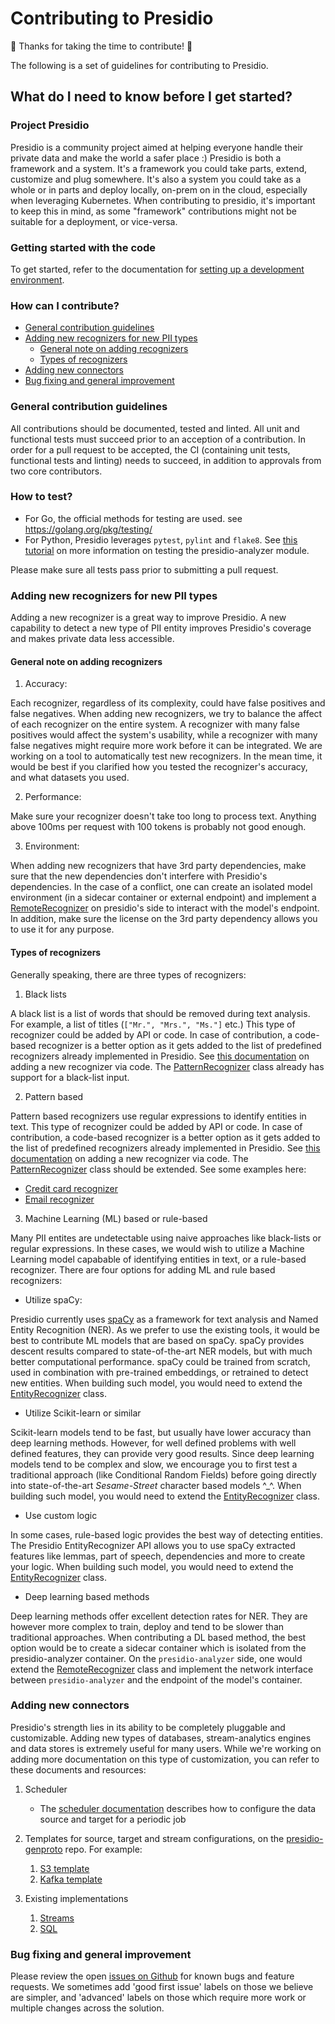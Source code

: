 # Contributing to Presidio

:tada: Thanks for taking the time to contribute! :tada:

The following is a set of guidelines for contributing to Presidio. 

## What do I need to know before I get started?
### Project Presidio
Presidio is a community project aimed at helping everyone handle their private data and make the world a safer place :)
Presidio is both a framework and a system. It's a framework you could take parts, extend, customize and plug somewhere. It's also a system you could take as a whole or in parts and deploy locally, on-prem on in the cloud, especially when leveraging Kubernetes.
When contributing to presidio, it's important to keep this in mind, as some "framework" contributions might not be suitable for a deployment, or vice-versa.

### Getting started with the code
To get started, refer to the documentation for [setting up a development environment](docs/development.md).

### How can I contribute?
- [General contribution guidelines](#general-contribution-guidlines)
- [Adding new recognizers for new PII types](#adding-new-recognizers-for-new-pii-types)
  * [General note on adding recognizers](#general-note-on-adding-recognizers)
  * [Types of recognizers](#types-of-recognizers)
- [Adding new connectors](#adding-new-connectors)
- [Bug fixing and general improvement](#bug-fixing-and-general-improvement)

### General contribution guidelines
All contributions should be documented, tested and linted. All unit and functional tests must succeed prior to an acception of a contribution. 
In order for a pull request to be accepted, the CI (containing unit tests, functional tests and linting) needs to succeed, in addition to approvals from two core contributors.
### How to test?

- For Go, the official methods for testing are used. see https://golang.org/pkg/testing/
- For Python, Presidio leverages `pytest`, `pylint` and `flake8`. See [this tutorial](docs/development.md#dev-python) on more information on testing the presidio-analyzer module.

Please make sure all tests pass prior to submitting a pull request.



### Adding new recognizers for new PII types
Adding a new recognizer is a great way to improve Presidio. A new capability to detect a new type of PII entity improves Presidio's coverage and makes private data less accessible.

#### General note on adding recognizers
1. Accuracy:

Each recognizer, regardless of its complexity, could have false positives and false negatives. When adding new recognizers, we try to balance the affect of each recognizer on the entire system.
A recognizer with many false positives would affect the system's usability, while a recognizer with many false negatives might require more work before it can be integrated.
We are working on a tool to automatically test new recognizers. In the mean time, it would be best if you clarified how you tested the recognizer's accuracy, and what datasets you used.

2. Performance:

Make sure your recognizer doesn't take too long to process text. Anything above 100ms per request with 100 tokens is probably not good enough.

3. Environment:

When adding new recognizers that have 3rd party dependencies, make sure that the new dependencies don't interfere with Presidio's dependencies.
In the case of a conflict, one can create an isolated model environment (in a sidecar container or external endpoint) and implement a [RemoteRecognizer](presidio-analyzer/analyzer/remote_recognizer.py) on presidio's side to interact with the model's endpoint.
In addition, make sure the license on the 3rd party dependency allows you to use it for any purpose.


#### Types of recognizers
Generally speaking, there are three types of recognizers:

1. Black lists

A black list is a list of words that should be removed during text analysis. For example, a list of titles (`["Mr.", "Mrs.", "Ms."]` etc.)
This type of recognizer could be added by API or code. In case of contribution, a code-based recognizer is a better option as it gets added to the list of predefined recognizers already implemented in Presidio.
See [this documentation](custom_fields.md#via-code) on adding a new recognizer via code. The [PatternRecognizer](presidio-analyzer/analyzer/pattern_recognizer.py) class already has support for a black-list input.

2. Pattern based

Pattern based recognizers use regular expressions to identify entities in text. 
This type of recognizer could be added by API or code. In case of contribution, a code-based recognizer is a better option as it gets added to the list of predefined recognizers already implemented in Presidio.
See [this documentation](custom_fields.md#via-code) on adding a new recognizer via code. The [PatternRecognizer](presidio-analyzer/analyzer/pattern_recognizer.py) class should be extended.
See some examples here:
  - [Credit card recognizer](presidio-analyzer/analyzer/predefined_recognizers/credit_card_recognizer.py)
  - [Email recognizer](presidio-analyzer/analyzer/predefined_recognizers/email_recognizer.py)

3. Machine Learning (ML) based or rule-based

Many PII entites are undetectable using naive approaches like black-lists or regular expressions. In these cases, we would wish to utilize a Machine Learning model capabable of identifying entities in text, or a rule-based recognizer.
There are four options for adding ML and rule based recognizers:

   - Utilize spaCy:

  Presidio currently uses [spaCy](https://spacy.io/) as a framework for text analysis and Named Entity Recognition (NER).
  As we prefer to use the existing tools, it would be best to contribute ML models that are based on spaCy. spaCy provides descent results compared to state-of-the-art NER models, but with much better computational performance.
  spaCy could be trained from scratch, used in combination with pre-trained embeddings, or retrained to detect new entities.
  When building such model, you would need to extend the [EntityRecognizer](presidio-analyzer/analyzer/entity_recognizer.py) class.

   - Utilize Scikit-learn or similar

  Scikit-learn models tend to be fast, but usually have lower accuracy than deep learning methods. However, for well defined problems with well defined features, they can provide very good results.
  Since deep learning models tend to be complex and slow, we encourage you to first test a traditional approach (like Conditional Random Fields) before going directly into state-of-the-art *Sesame-Street* character based models ^_^. 
  When building such model, you would need to extend the [EntityRecognizer](presidio-analyzer/analyzer/entity_recognizer.py) class.

   - Use custom logic

  In some cases, rule-based logic provides the best way of detecting entities. The Presidio EntityRecognizer API allows you to use spaCy extracted features like lemmas, part of speech, dependencies and more to create your logic.
  When building such model, you would need to extend the [EntityRecognizer](presidio-analyzer/analyzer/entity_recognizer.py) class.

   - Deep learning based methods

  Deep learning methods offer excellent detection rates for NER. They are however more complex to train, deploy and tend to be slower than traditional approaches.
  When contributing a DL based method, the best option would be to create a sidecar container which is isolated from the presidio-analyzer container. 
  On the `presidio-analyzer` side, one would extend the [RemoteRecognizer](presidio-analyzer/analyzer/remote_recognizer.py) class and implement the network interface between `presidio-analyzer` and the endpoint of the model's container.

### Adding new connectors

Presidio's strength lies in its ability to be completely pluggable and customizable. Adding new types of databases, stream-analytics engines and data stores is extremely useful for many users.
While we're working on adding more documentation on this type of customization, you can refer to these documents and resources:
1. Scheduler

   - The [scheduler documentation](docs/tutorial_scheduler.md) describes how to configure the data source and target for a periodic job

2. Templates for source, target and stream configurations, on the [presidio-genproto](https://github.com/microsoft/presidio-genproto) repo. For example: 

	1. [S3 template](https://github.com/microsoft/presidio-genproto/blob/1734e2635c253f79e4c44398315d92fe9d084601/src/template.proto#L158)
	2. [Kafka template](https://github.com/microsoft/presidio-genproto/blob/1734e2635c253f79e4c44398315d92fe9d084601/src/template.proto#L204)

2. Existing implementations

	1. [Streams](presidio-datasink/cmd/presidio-datasink/stream/stream.go)
	2. [SQL](presidio-datasink/cmd/presidio-datasink/database/database.go)
	
### Bug fixing and general improvement

Please review the open [issues on Github](https://github.com/microsoft/presidio/issues) for known bugs and feature requests. We sometimes add 'good first issue' labels on those we believe are simpler, and 'advanced' labels on those which require more work or multiple changes across the solution.
